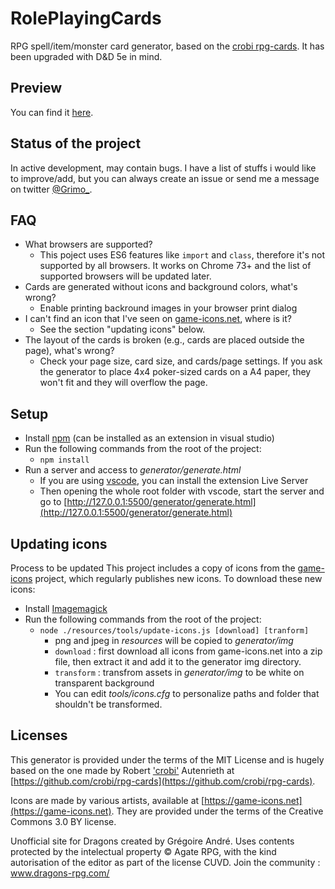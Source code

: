 # RolePlayingCards

RPG spell/item/monster card generator, based on the [crobi rpg-cards](https://github.com/crobi/rpg-cards). It has been upgraded with D&D 5e in mind.

## Preview

You can find it [here](https://grimo0.github.io/roleplayingcards/generator/generate.html).

## Status of the project

In active development, may contain bugs. I have a list of stuffs i would like to improve/add, but you can always create an issue or send me a message on twitter [@Grimo_](https://twitter.com/Grimo_).

## FAQ

- What browsers are supported?
  - This poject uses ES6 features like `import` and `class`, therefore it's not supported by all browsers. It works on Chrome 73+ and the list of supported browsers will be updated later. 
- Cards are generated without icons and background colors, what's wrong?
  - Enable printing backround images in your browser print dialog
- I can't find an icon that I've seen on [game-icons.net](https://game-icons.net), where is it?
  - See the section "updating icons" below.
- The layout of the cards is broken (e.g., cards are placed outside the page), what's wrong?
  - Check your page size, card size, and cards/page settings. If you ask the generator to place 4x4 poker-sized cards on a A4 paper, they won't fit and they will overflow the page.

## Setup

- Install [npm](https://www.npmjs.com) (can be installed as an extension in visual studio)
- Run the following commands from the root of the project:
  - `npm install`
- Run a server and access to _generator/generate.html_
  - If you are using [vscode](https://code.visualstudio.com/), you can install the extension Live Server
  - Then opening the whole root folder with vscode, start the server and go to [http://127.0.0.1:5500/generator/generate.html](http://127.0.0.1:5500/generator/generate.html)

## Updating icons

Process to be updated
This project includes a copy of icons from the [game-icons](https://game-icons.net) project,
which regularly publishes new icons.
To download these new icons:

- Install [Imagemagick](https://www.imagemagick.org/script/download.php)
- Run the following commands from the root of the project:
  - `node ./resources/tools/update-icons.js [download] [tranform]`
    - png and jpeg in _resources_ will be copied to _generator/img_
    - `download` : first download all icons from game-icons.net into a zip file, then extract it and add it to the generator img directory.
    - `transform` : transfrom assets in _generator/img_ to be white on transparent background
    - You can edit _tools/icons.cfg_ to personalize paths and folder that shouldn't be transformed.

## Licenses

This generator is provided under the terms of the MIT License and is hugely based on the one made by Robert ['crobi'](https://github.com/crobi) Autenrieth at [https://github.com/crobi/rpg-cards](https://github.com/crobi/rpg-cards).

Icons are made by various artists, available at [https://game-icons.net](https://game-icons.net).
They are provided under the terms of the Creative Commons 3.0 BY license.

Unofficial site for Dragons created by Grégoire André. Uses contents protected by the intelectual property © Agate RPG, with the kind autorisation of the editor as part of the license CUVD. Join the community : www.dragons-rpg.com/
